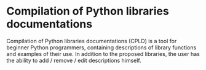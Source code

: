# Compilation of Python libraries documentations

Compilation of Python libraries documentations (CPLD) is a tool for beginner Python programmers, containing descriptions of library functions and examples of their use. In addition to the proposed libraries, the user has the ability to add / remove / edit descriptions himself.

